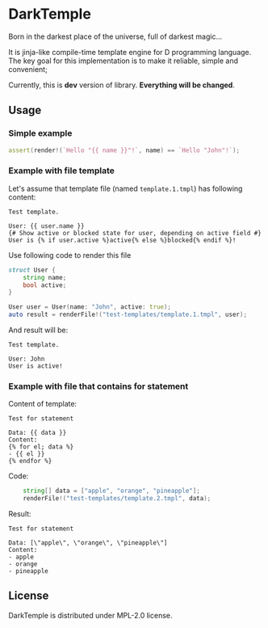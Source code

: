 # DarkTemple

Born in the darkest place of the universe, full of darkest magic...

It is jinja-like compile-time template engine for D programming language.
The key goal for this implementation is to make it reliable, simple and convenient;

Currently, this is **dev** version of library.
**Everything will be changed**.


## Usage

### Simple example

```d
assert(render!(`Hello "{{ name }}"!`, name) == `Hello "John"!`);
```

### Example with file template

Let's assume that template file (named `template.1.tmpl`) has following content:

```
Test template.

User: {{ user.name }}
{# Show active or blocked state for user, depending on active field #}
User is {% if user.active %}active{% else %}blocked{% endif %}!
```

Use following code to render this file

```d
struct User {
    string name;
    bool active;
}

User user = User(name: "John", active: true);
auto result = renderFile!("test-templates/template.1.tmpl", user);
```

And result will be:

```
Test template.

User: John
User is active!
```

### Example with file that contains for statement

Content of template:

```
Test for statement

Data: {{ data }}
Content:
{% for el; data %}
- {{ el }}
{% endfor %}
```

Code:

```d
    string[] data = ["apple", "orange", "pineapple"];
    renderFile!("test-templates/template.2.tmpl", data);

```

Result:

```
Test for statement

Data: [\"apple\", \"orange\", \"pineapple\"]
Content:
- apple
- orange
- pineapple
```

## License

DarkTemple is distributed under MPL-2.0 license.
